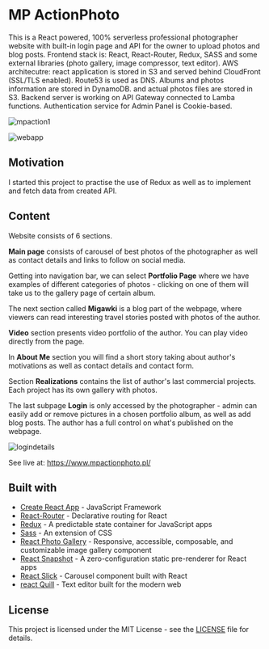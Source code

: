 # MP ActionPhoto

This is a React powered, 100% serverless professional photographer website with built-in login page and API for the owner to upload photos and blog posts. Frontend stack is: React, React-Router, Redux, SASS and some external libraries (photo gallery, image compressor, text editor). 
AWS architecutre: react application is stored in S3 and served behind CloudFront (SSL/TLS enabled). Route53 is used as DNS. Albums and photos information are stored in DynamoDB. and actual photos files are stored in S3. Backend server is working on API Gateway connected to Lamba functions. Authentication service for Admin Panel is Cookie-based.  

![mpaction1](https://user-images.githubusercontent.com/67587804/99002964-9c460780-253d-11eb-9323-8f624d9aebb8.png)

![webapp](https://user-images.githubusercontent.com/67587804/99846521-c2d7f400-2b76-11eb-83b0-6fa3b62747a6.png)

## Motivation

I started this project to practise the use of Redux as well as to implement and fetch data from created API. 

## Content

Website consists of 6 sections. 

**Main page** consists of carousel of best photos of the photographer as well as contact details and links to follow on social media. 

Getting into navigation bar, we can select **Portfolio Page** where we have examples of different categories of photos - clicking on one of them will take us to the gallery page of certain album. 

The next section called **Migawki** is a blog part of the webpage, where viewers can read interesting travel stories posted with photos of the author.

**Video** section presents video portfolio of the author. You can play video directly from the page. 

In **About Me** section you will find a short story taking about author's motivations as well as contact details and contact form. 

Section **Realizations** contains the list of author's last commercial projects. Each project has its own gallery with photos. 

The last subpage **Login** is only accessed by the photographer - admin can easily add or remove pictures in a chosen portfolio album, as well as add blog posts. The author has a full control on what's published on the webpage.

![logindetails](https://user-images.githubusercontent.com/67587804/99078222-52e9cc80-25be-11eb-8066-63972ced365f.png)

See live at: https://www.mpactionphoto.pl/

## Built with

- [Create React App](https://github.com/facebook/create-react-app) - JavaScript Framework
- [React-Router](https://github.com/ReactTraining/react-router) - Declarative routing for React
- [Redux](https://redux.js.org/) - A predictable state container for JavaScript apps
- [Sass](https://github.com/sass/sass) - An extension of CSS
- [React Photo Gallery](https://www.npmjs.com/package/react-photo-gallery) - Responsive, accessible, composable, and customizable image gallery component
- [React Snapshot](https://www.npmjs.com/package/react-snapshot) - A zero-configuration static pre-renderer for React apps
- [React Slick](https://www.npmjs.com/package/react-slick) - Carousel component built with React
- [react Quill](https://www.npmjs.com/package/react-quill) - Text editor built for the modern web

## License

This project is licensed under the MIT License - see the [LICENSE](LICENSE) file for details.
